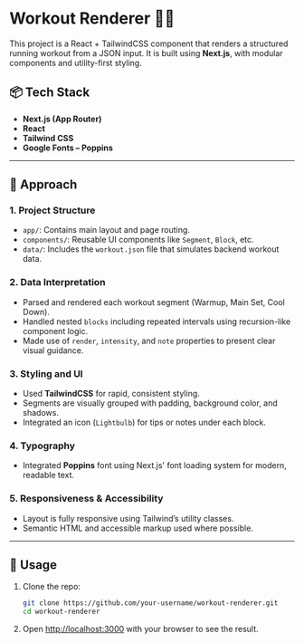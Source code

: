 # Workout Renderer 🏃‍♂️

This project is a React + TailwindCSS component that renders a structured running workout from a JSON input. It is built using **Next.js**, with modular components and utility-first styling.

## 📦 Tech Stack

- **Next.js (App Router)**
- **React**
- **Tailwind CSS**
- **Google Fonts – Poppins**

---

## 🧠 Approach

### 1. **Project Structure**
- `app/`: Contains main layout and page routing.
- `components/`: Reusable UI components like `Segment`, `Block`, etc.
- `data/`: Includes the `workout.json` file that simulates backend workout data.

### 2. **Data Interpretation**
- Parsed and rendered each workout segment (Warmup, Main Set, Cool Down).
- Handled nested `blocks` including repeated intervals using recursion-like component logic.
- Made use of `render`, `intensity`, and `note` properties to present clear visual guidance.

### 3. **Styling and UI**
- Used **TailwindCSS** for rapid, consistent styling.
- Segments are visually grouped with padding, background color, and shadows.
- Integrated an icon (`Lightbulb`) for tips or notes under each block.

### 4. **Typography**
- Integrated **Poppins** font using Next.js' font loading system for modern, readable text.

### 5. **Responsiveness & Accessibility**
- Layout is fully responsive using Tailwind’s utility classes.
- Semantic HTML and accessible markup used where possible.

---

## 📝 Usage

1. Clone the repo:
   ```bash
   git clone https://github.com/your-username/workout-renderer.git
   cd workout-renderer
2. Open [http://localhost:3000](http://localhost:3000) with your browser to see the result.
